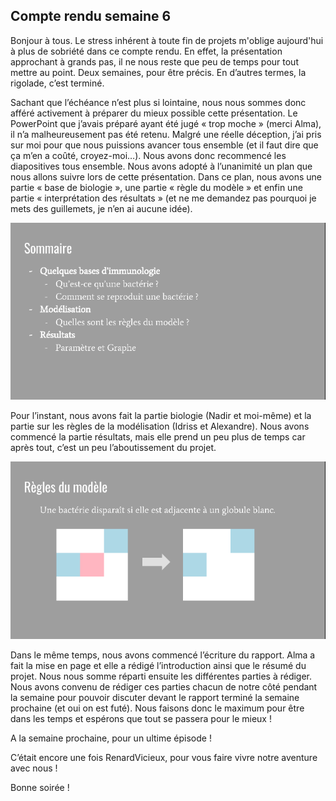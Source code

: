 ## Compte rendu semaine 6 ##
Bonjour à tous. Le stress inhérent à toute fin de projets m'oblige aujourd'hui à plus de sobriété dans ce compte rendu. En effet, la présentation approchant à grands pas, il ne nous reste que peu de temps pour tout mettre au point. Deux semaines, pour être précis. En d’autres termes, la rigolade, c’est terminé.

Sachant que l’échéance n’est plus si lointaine, nous nous sommes donc afféré activement à préparer du mieux possible cette présentation. Le PowerPoint que j’avais préparé ayant été jugé « trop moche » (merci Alma), il n’a malheureusement pas été retenu. Malgré une réelle déception, j’ai pris sur moi pour que nous puissions avancer tous ensemble (et il faut dire que ça m’en a coûté, croyez-moi…). Nous avons donc recommencé les diapositives tous ensemble. Nous avons adopté à l’unanimité un plan que nous allons suivre lors de cette présentation. Dans ce plan, nous avons une partie « base de biologie », une partie « règle du modèle » et enfin une partie « interprétation des résultats » (et ne me demandez pas pourquoi je mets des guillemets, je n’en ai aucune idée).

![img](https://github.com/are00dynamic-2018/PROPAGATION_BACTERIENNE/blob/master/img_pres2.png?raw=true)

Pour l’instant, nous avons fait la partie biologie (Nadir et moi-même) et la partie sur les règles de la modélisation (Idriss et Alexandre). Nous avons commencé la partie résultats, mais elle prend un peu plus de temps car après tout, c’est un peu l’aboutissement du projet.

![img](https://github.com/are00dynamic-2018/PROPAGATION_BACTERIENNE/blob/master/img_pres2.1.png?raw=true)

Dans le même temps, nous avons commencé l’écriture du rapport. Alma a fait la mise en page et elle a rédigé l’introduction ainsi que le résumé du projet. Nous nous somme réparti ensuite les différentes parties à rédiger. Nous avons convenu de rédiger ces parties chacun de notre côté pendant la semaine pour pouvoir discuter devant le rapport terminé la semaine prochaine (et oui on est futé). Nous faisons donc le maximum pour être dans les temps et espérons que tout se passera pour le mieux !

A la semaine prochaine, pour un ultime épisode !

C’était encore une fois RenardVicieux, pour vous faire vivre notre aventure avec nous !

Bonne soirée !
